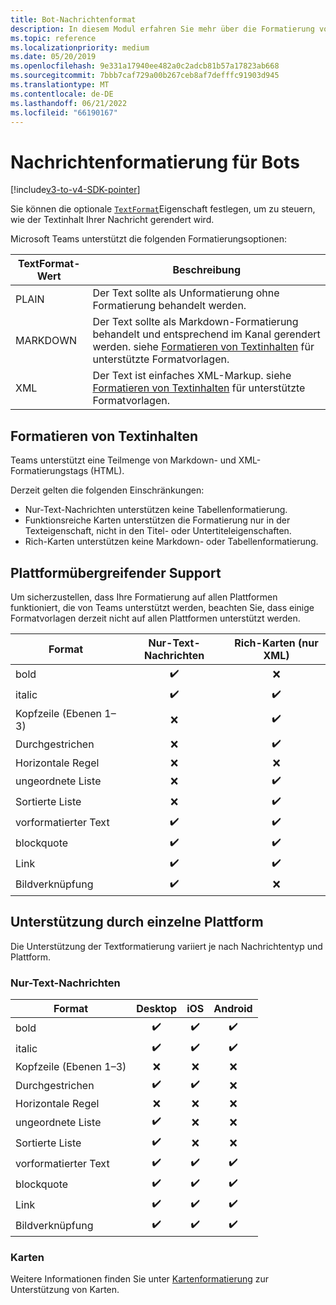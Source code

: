 ```yaml
---
title: Bot-Nachrichtenformat
description: In diesem Modul erfahren Sie mehr über die Formatierung von Bot-Nachrichten
ms.topic: reference
ms.localizationpriority: medium
ms.date: 05/20/2019
ms.openlocfilehash: 9e331a17940ee482a0c2adcb81b57a17823ab668
ms.sourcegitcommit: 7bbb7caf729a00b267ceb8af7defffc91903d945
ms.translationtype: MT
ms.contentlocale: de-DE
ms.lasthandoff: 06/21/2022
ms.locfileid: "66190167"
---
```

# <a name="message-formatting-for-bots"></a>Nachrichtenformatierung für Bots

[!include[v3-to-v4-SDK-pointer](~/includes/v3-to-v4-pointer-bots.md)]

Sie können die optionale [`TextFormat`](/bot-framework/dotnet/bot-builder-dotnet-create-messages#customizing-a-message)Eigenschaft festlegen, um zu steuern, wie der Textinhalt Ihrer Nachricht gerendert wird.

Microsoft Teams unterstützt die folgenden Formatierungsoptionen:

| TextFormat-Wert | Beschreibung |
| --- | --- |
| PLAIN | Der Text sollte als Unformatierung ohne Formatierung behandelt werden. |
| MARKDOWN | Der Text sollte als Markdown-Formatierung behandelt und entsprechend im Kanal gerendert werden. siehe [Formatieren von Textinhalten](#formatting-text-content) für unterstützte Formatvorlagen. |
| XML | Der Text ist einfaches XML-Markup. siehe [Formatieren von Textinhalten](#formatting-text-content) für unterstützte Formatvorlagen. |

## <a name="formatting-text-content"></a>Formatieren von Textinhalten

Teams unterstützt eine Teilmenge von Markdown- und XML-Formatierungstags (HTML).

Derzeit gelten die folgenden Einschränkungen:

* Nur-Text-Nachrichten unterstützen keine Tabellenformatierung.
* Funktionsreiche Karten unterstützen die Formatierung nur in der Texteigenschaft, nicht in den Titel- oder Untertiteleigenschaften.
* Rich-Karten unterstützen keine Markdown- oder Tabellenformatierung.

## <a name="cross-platform-support"></a>Plattformübergreifender Support

Um sicherzustellen, dass Ihre Formatierung auf allen Plattformen funktioniert, die von Teams unterstützt werden, beachten Sie, dass einige Formatvorlagen derzeit nicht auf allen Plattformen unterstützt werden.

| Format                     | Nur-Text-Nachrichten | Rich-Karten (nur XML) |
| ---                       | :---: | :---: |
| bold                      | ✔️️ | ❌ |
| italic                    | ✔️ | ✔️ |
| Kopfzeile (Ebenen 1&ndash;3) | ❌ | ✔️ |
| Durchgestrichen             | ❌ | ✔️ |
| Horizontale Regel           | ❌ | ❌ |
| ungeordnete Liste            | ❌ | ✔️ |
| Sortierte Liste              | ❌ | ✔️ |
| vorformatierter Text         | ✔️ | ✔️ |
| blockquote                | ✔️ | ✔️ |
| Link                 | ✔️ | ✔️ |
| Bildverknüpfung                | ✔️ | ❌ |

## <a name="support-by-individual-platform"></a>Unterstützung durch einzelne Plattform

Die Unterstützung der Textformatierung variiert je nach Nachrichtentyp und Plattform.

### <a name="text-only-messages"></a>Nur-Text-Nachrichten

| Format                     | Desktop | iOS | Android |
| ---                       | :---: | :---: | :---: |
| bold                      | ✔️ | ✔️ | ✔️ |
| italic                    | ✔️ | ✔️ | ✔️ |
| Kopfzeile (Ebenen 1&ndash;3) | ❌ | ❌ | ❌ |
| Durchgestrichen             | ✔️ | ✔️ | ❌ |
| Horizontale Regel           | ❌ | ❌ | ❌ |
| ungeordnete Liste            | ✔️ | ❌ | ❌ |
| Sortierte Liste              | ✔️ | ❌ | ❌ |
| vorformatierter Text         | ✔️ | ✔️ | ✔️ |
| blockquote                | ✔️ | ✔️ | ✔️ |
| Link                 | ✔️ | ✔️ | ✔️ |
| Bildverknüpfung                | ✔️ | ✔️ | ✔️ |

### <a name="cards"></a>Karten

Weitere Informationen finden Sie unter [Kartenformatierung](~/task-modules-and-cards/cards/cards-format.md) zur Unterstützung von Karten.
